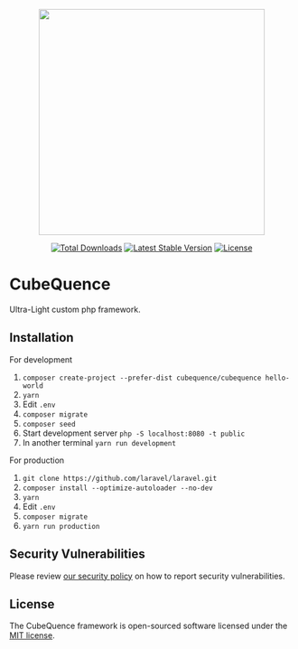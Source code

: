 <p align="center"><a href="https://github.com/Luca-Castelnuovo/CubeQuence" target="_blank" rel="noopener"><img src="https://i.imgur.com/SxUDZl9.png" width="400"></a></p>

<p align="center">
<a href="https://packagist.org/packages/cubequence/cubequence"><img src="https://poser.pugx.org/cubequence/cubequence/d/total.svg" alt="Total Downloads"></a>
<a href="https://packagist.org/packages/cubequence/cubequence"><img src="https://poser.pugx.org/cubequence/cubequence/v/stable.svg" alt="Latest Stable Version"></a>
<a href="https://packagist.org/packages/cubequence/cubequence"><img src="https://poser.pugx.org/cubequence/cubequence/license.svg" alt="License"></a>
</p>

# CubeQuence

Ultra-Light custom php framework.

## Installation

For development

1. `composer create-project --prefer-dist cubequence/cubequence hello-world`
2. `yarn`
3. Edit `.env`
4. `composer migrate`
5. `composer seed`
6. Start development server `php -S localhost:8080 -t public`
7. In another terminal `yarn run development`

For production

1. `git clone https://github.com/laravel/laravel.git`
2. `composer install --optimize-autoloader --no-dev`
3. `yarn`
4. Edit `.env`
5. `composer migrate`
6. `yarn run production`

## Security Vulnerabilities

Please review [our security policy](https://github.com/Luca-Castelnuovo/CubeQuence/security/policy) on how to report security vulnerabilities.

## License

The CubeQuence framework is open-sourced software licensed under the [MIT license](LICENSE.md).
